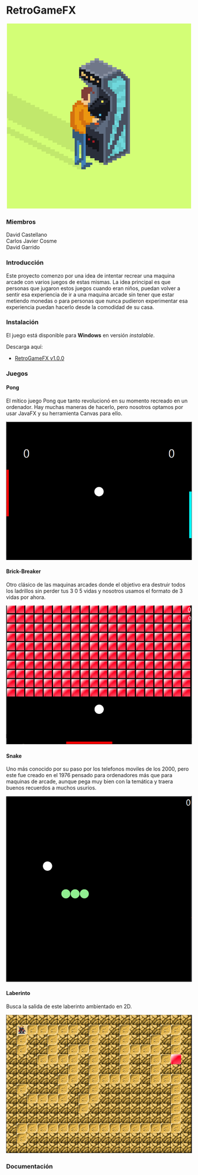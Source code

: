 # RetroGameFX
<p align="center"><img src="/Github_Images/Retrogifs-1.gif" width=""/></p>

### Miembros

David Castellano <br>
Carlos Javier Cosme <br>
David Garrido

### Introducción
Este proyecto comenzo por una idea de intentar recrear una maquina arcade con varios juegos de estas mismas. La idea principal es que personas que jugaron estos juegos cuando eran niños, puedan volver a sentir esa experiencia de ir a una maquina arcade sin tener que estar metiendo monedas o para personas que nunca pudieron experimentar esa experiencia puedan hacerlo desde la comodidad de su casa.

### Instalación
El juego está disponible para **Windows** en versión *instalable*.

Descarga aquí:

* [RetroGameFX v1.0.0]()


### Juegos

#### Pong
El mítico juego Pong que tanto revolucionó en su momento recreado en un ordenador. Hay muchas maneras de hacerlo, pero nosotros optamos por usar JavaFX y su herramienta Canvas para ello.

<p align="center"><img src="/Github_Images/Pong.PNG" width=""/></p>

#### Brick-Breaker
Otro clásico de las maquinas arcades donde el objetivo era destruir todos los ladrillos sin perder tus 3 0 5 vidas y nosotros usamos el formato de 3 vidas por ahora.

<p align="center"><img src="/Github_Images/BrickBreaker.PNG" width=""/></p>

#### Snake
Uno más conocido por su paso por los telefonos moviles de los 2000, pero este fue creado en el 1976 pensado para ordenadores más que para maquinas de arcade, aunque pega muy bien con la temática y traera buenos recuerdos a muchos usurios.

<p align="center"><img src="/Github_Images/snake.png" width=""/></p>

#### Laberinto
Busca la salida de este laberinto ambientado en 2D.

<p align="center"><img src="/Github_Images/Maze.PNG" width=""/></p>

### Documentación




